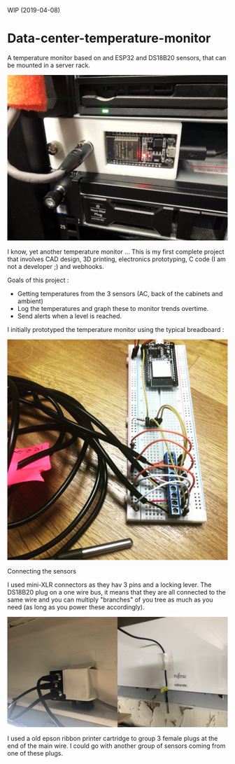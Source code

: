 WIP (2019-04-08)

# Data-center-temperature-monitor
A temperature monitor based on and ESP32 and DS18B20 sensors, that can be mounted in a server rack.


![Temperaturemonitor](img/IMG_5406.JPG "temperature monitor")


I know, yet another temperature monitor ...
This is my first complete project that involves CAD design, 3D printing, electronics prototyping, C code (I am not a developer ;) and webhooks.

Goals of this project : 
- Getting temperatures from the 3 sensors (AC, back of the cabinets and ambient) 
- Log the temperatures and graph these to monitor trends overtime.
- Send alerts when a level is reached.

I initially prototyped the temperature monitor using the typical breadboard :

![breadboard](img/IMG_2920.JPG "breadboard")

Connecting the sensors

I used mini-XLR connectors as they hav 3 pins and a locking lever. 
The DS18B20 plug on a one wire bus, it means that they are all connected to the same wire and you can multiply "branches" of you tree as much as you need (as long as you power these accordingly).

![The Wire](img/The_Wire.jpg "TheWire")

I used a old epson ribbon printer cartridge to group 3 female plugs at the end of the main wire. I could go with another group of sensors coming from one of these plugs.
